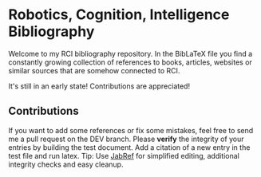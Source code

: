 # Robotics, Cognition, Intelligence Bibliography

Welcome to my RCI bibliography repository. In the BibLaTeX file you find a constantly growing collection of references to books, articles, websites or similar sources that are somehow connected to RCI.

It's still in an early state! Contributions are appreciated!

## Contributions
If you want to add some references or fix some mistakes, feel free to send me a pull request on the DEV branch. Please **verify** the integrity of your entries by building the test document. 
Add a citation of a new entry in the test file and run latex. 
Tip: Use [JabRef](http://www.jabref.org/) for simplified editing, additional integrity checks and easy cleanup.
